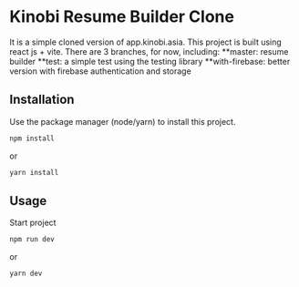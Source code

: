 # Kinobi Resume Builder Clone

It is a simple cloned version of app.kinobi.asia. This project is built using react js + vite. There are 3 branches, for now, including:
**master: resume builder
**test: a simple test using the testing library
**with-firebase: better version with firebase authentication and storage

## Installation

Use the package manager (node/yarn) to install this project.

```bash
npm install 
```

or

```bash
yarn install 
```

## Usage

Start project

```bash
npm run dev 
```

or

```bash
yarn dev 
```